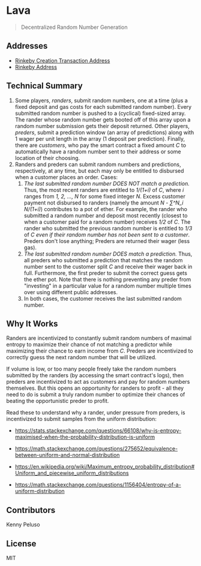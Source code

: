 # Lava
> Decentralized Random Number Generation

## Addresses

* [Rinkeby Creation Transaction Address](https://rinkeby.etherscan.io/tx/0x9d3d95c820c81dc00241cb34e125e785ed7c5299d3b2197b8f460f1a21f59231)
* [Rinkeby Address](https://rinkeby.etherscan.io/address/0xab338db878f7ce6f2b9bdc90df700ebb0b88a30e#code)

## Technical Summary

1. Some players, *randers*, submit random numbers, one at a time (plus a fixed deposit and gas costs for each submitted random number). Every submitted random number is pushed to a (cyclical) fixed-sized array. The rander whose random number gets booted off of this array upon a random number submission gets their deposit returned. Other players, *preders*, submit a prediction window (an array of predictions) along with 1 wager per unit length in the array (1 deposit per prediction). Finally, there are *customers*, who pay the smart contract a fixed amount _C_ to automatically have a random number sent to their address or some location of their choosing.
2. Randers and preders can submit random numbers and predictions, respectively, at any time, but each may only be entitled to disbursed when a customer places an order. Cases:
    1. *The last submitted random number DOES NOT match a prediction.* Thus, the most recent randers are entitled to _1/(1+i)_ of _C_, where _i_ ranges from _1, 2, ..., N_ for some fixed integer _N_. Excess customer payment not disbursed to randers (namely the amount _N - ∑^N\_i N/(1+i)_) contributes to a pot of ether. For example, the rander who submitted a random number and deposit most recently (closest to when a customer paid for a random number) receives _1/2_ of _C_. The rander who submitted the previous random number is entitled to _1/3_ of _C_ *even if their random number has not been sent to a customer*. Preders don't lose anything; Preders are returned their wager (less gas).
    2. *The last submitted random number DOES match a prediction.* Thus, all preders who submitted a prediction that matches the random number sent to the customer split _C_ and receive their wager back in full. Furthermore, the first preder to submit the correct guess gets the ether pot. Note that there is nothing preventing any preder from "investing" in a particular value for a random number multiple times over using different public addresses.
    3. In both cases, the customer receives the last submitted random number.

## Why It Works

Randers are incentivized to constantly submit random numbers of maximal entropy to maximize their chance of not matching a predictor while maximizing their chance to earn income from _C_. Preders are incentivized to correctly guess the next random number that will be utilized.

If volume is low, or too many people freely take the random numbers submitted by the randers (by accessing the smart contract's logs), then preders are incentivized to act as customers and pay for random numbers themselves. But this opens an opportunity for randers to profit - all they need to do is submit a truly random number to optimize their chances of beating the opportunistic preder to profit.

Read these to understand why a rander, under pressure from preders, is incentivized to submit samples from the uniform distribution:

* https://stats.stackexchange.com/questions/66108/why-is-entropy-maximised-when-the-probability-distribution-is-uniform

* https://math.stackexchange.com/questions/275652/equivalence-between-uniform-and-normal-distribution

* https://en.wikipedia.org/wiki/Maximum_entropy_probability_distribution#Uniform_and_piecewise_uniform_distributions

* https://math.stackexchange.com/questions/1156404/entropy-of-a-uniform-distribution

## Contributors

Kenny Peluso

## License

MIT

